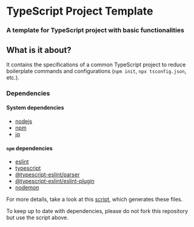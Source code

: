 # TypeScript Project Template

### A template for TypeScript project with basic functionalities

## What is it about?

It contains the specifications of a common TypeScript project to reduce boilerplate commands and configurations (`npm init`, `npx tsconfig.json`, etc.).

### Dependencies

#### System dependencies

- [nodejs](https://nodejs.org/en/)
- [npm](https://www.npmjs.com/)
- [jq](https://stedolan.github.io/jq/)

#### `npm` dependencies

- [eslint](https://eslint.org)
- [typescript](https://www.typescriptlang.org)
- [@typescript-eslint/parser](https://www.npmjs.com/package/@typescript-eslint/parser)
- [@typescript-eslint/eslint-plugin](https://github.com/typescript-eslint/typescript-eslint)
- [nodemon](https://nodemon.io/)

For more details, take a look at this [script](https://gist.github.com/airglow923/15b71359a62f262167d38de8f59269f1), which generates these files.

To keep up to date with dependencies, please do not fork this repository but use the script above.

